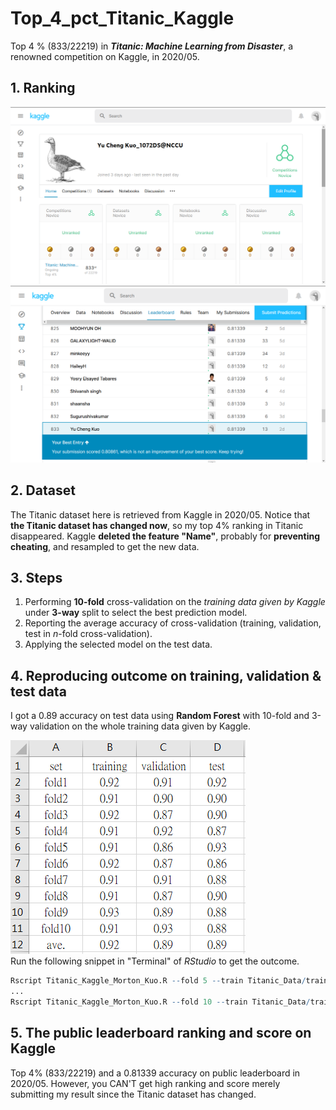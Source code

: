 # Top_4_pct_Titanic_Kaggle
Top 4 % (833/22219) in ***Titanic: Machine Learning from Disaster***, a renowned competition on Kaggle, in 2020/05. 


## 1. Ranking 

![titanicLeaderBoard01](Top_4_pct_Titanic_01.png)
![titanicLeaderBoard02](Top_4_pct_Titanic_02.png)

## 2. Dataset

The Titanic dataset here is retrieved from Kaggle in 2020/05. Notice that **the Titanic dataset has changed now**, so my top 4% ranking in Titanic disappeared. Kaggle **deleted the feature "Name"**, probably for **preventing cheating**, and resampled to get the new data. 


## 3. Steps

1. Performing **10-fold** cross-validation on the *training data given by Kaggle* under **3-way** split to select the best prediction model.
2. Reporting the average accuracy of cross-validation (training, validation, test in *n*-fold cross-validation).
3. Applying the selected model on the test data.

## 4. Reproducing outcome on training, validation & test data

I got a 0.89 accuracy on test data using **Random Forest** with 10-fold and 3-way validation on the whole training data given by Kaggle.

![outcome](Top_4_pct_Titanic_03.png) \
Run the following snippet in "Terminal" of *RStudio* to get the outcome.
```R
Rscript Titanic_Kaggle_Morton_Kuo.R --fold 5 --train Titanic_Data/train.csv --test Titanic_Data/test.csv --report performance1.csv --predict predict.csv
...
Rscript Titanic_Kaggle_Morton_Kuo.R --fold 10 --train Titanic_Data/train.csv --test Titanic_Data/test.csv --report performance6.csv --predict predict.csv
```

## 5. The public leaderboard ranking and score on Kaggle

Top 4% (833/22219) and a 0.81339 accuracy on public leaderboard in 2020/05. However, you CAN'T get high ranking and score merely submitting my result since the Titanic dataset has changed.
